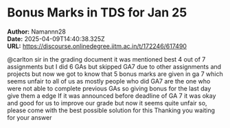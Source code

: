# Bonus Marks in TDS for Jan 25

**Author:** Namannn28  
**Date:** 2025-04-09T14:40:38.325Z  
**URL:** https://discourse.onlinedegree.iitm.ac.in/t/172246/617490

@carlton sir in the grading document it was mentioned best 4 out of 7 assignments but I did 6 GAs but skipped GA7 due to other assignments and projects but now we got to know that 5 bonus marks are given in ga 7 which seems unfair to all of us as mostly people who did GA7 are the one who were not able to complete previous GAs so giving bonus for the last day give them a edge
If it was announced before deadline of GA 7 it was okay and good for us to improve our grade but now it seems quite unfair so, please come with the best possible solution for this
Thanking you
waiting for your answer
